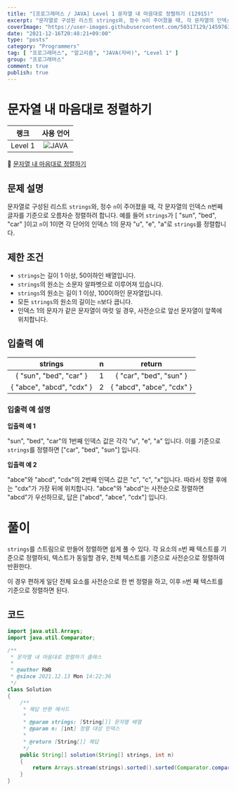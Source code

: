 ```yaml
---
title: "[프로그래머스 / JAVA] Level 1 문자열 내 마음대로 정렬하기 (12915)"
excerpt: "문자열로 구성된 리스트 strings와, 정수 n이 주어졌을 때, 각 문자열의 인덱스 n번째 글자를 기준으로 오름차순 정렬하려 합니다. 예를 들어 strings가 [\"sun\", \"bed\", \"car\"]이고 n이 1이면 각 단어의 인덱스 1의 문자 \"u\", \"e\", \"a\"로 strings를 정렬합니다."
coverImage: "https://user-images.githubusercontent.com/50317129/145976356-6b5d1430-31c0-4c34-829e-6be8f747ab19.png"
date: "2021-12-16T20:48:21+09:00"
type: "posts"
category: "Programmers"
tag: [ "프로그래머스", "알고리즘", "JAVA(자바)", "Level 1" ]
group: "프로그래머스"
comment: true
publish: true
---
```


# 문자열 내 마음대로 정렬하기

|  랭크   |                                                      사용 언어                                                      |
| :-----: | :-----------------------------------------------------------------------------------------------------------------: |
| Level 1 | ![JAVA](https://shields.io/badge/java-JDK%2011-lightgray?logo=java&style=plastic&logoColor=white&labelColor=orange) |

🔗 [문자열 내 마음대로 정렬하기](https://programmers.co.kr/learn/courses/30/lessons/12915)





## 문제 설명

문자열로 구성된 리스트 `strings`와, 정수 `n`이 주어졌을 때, 각 문자열의 인덱스 n번째 글자를 기준으로 오름차순 정렬하려 합니다. 예를 들어 `strings`가 [ "sun", "bed", "car" ]이고 `n`이 1이면 각 단어의 인덱스 1의 문자 "u", "e", "a"로 `strings`를 정렬합니다.





## 제한 조건

* `strings`는 길이 1 이상, 50이하인 배열입니다.
* `strings`의 원소는 소문자 알파벳으로 이루어져 있습니다.
* `strings`의 원소는 길이 1 이상, 100이하인 문자열입니다.
* 모든 `strings`의 원소의 길이는 `n`보다 큽니다.
* 인덱스 1의 문자가 같은 문자열이 여럿 일 경우, 사전순으로 앞선 문자열이 앞쪽에 위치합니다.





## 입출력 예

|          strings          |   n   |          return           |
| :-----------------------: | :---: | :-----------------------: |
|  { "sun", "bed", "car" }  |   1   |  { "car", "bed", "sun" }  |
| { "abce", "abcd", "cdx" } |   2   | { "abcd", "abce", "cdx" } |



### 입출력 예 설명

**입출력 예 1**

"sun", "bed", "car"의 1번째 인덱스 값은 각각 "u", "e", "a" 입니다. 이를 기준으로 `strings`를 정렬하면 ["car", "bed", "sun"] 입니다.

**입출력 예 2**

"abce"와 "abcd", "cdx"의 2번째 인덱스 값은 "c", "c", "x"입니다. 따라서 정렬 후에는 "cdx"가 가장 뒤에 위치합니다. "abce"와 "abcd"는 사전순으로 정렬하면 "abcd"가 우선하므로, 답은 ["abcd", "abce", "cdx"] 입니다.










# 풀이

`strings`를 스트림으로 만들어 정렬하면 쉽게 풀 수 있다. 각 요소의 `n`번 째 텍스트를 기준으로 정렬하되, 텍스트가 동일할 경우, 전체 텍스트를 기준으로 사전순으로 정렬하여 반환한다.

이 경우 편하게 일단 전체 요소를 사전순으로 한 번 정렬을 하고, 이후 `n`번 째 텍스트를 기준으로 정렬하면 된다.





## 코드

``` java
import java.util.Arrays;
import java.util.Comparator;

/**
 * 문자열 내 마음대로 정렬하기 클래스
 *
 * @author RWB
 * @since 2021.12.13 Mon 14:22:36
 */
class Solution
{
	/**
	 * 해답 반환 메서드
	 *
	 * @param strings: [String[]] 문자열 배열
	 * @param n: [int] 정렬 대상 인덱스
	 *
	 * @return [String[]] 해답
	 */
	public String[] solution(String[] strings, int n)
	{
		return Arrays.stream(strings).sorted().sorted(Comparator.comparingInt(o -> o.charAt(n))).toArray(String[]::new);
	}
}
```
